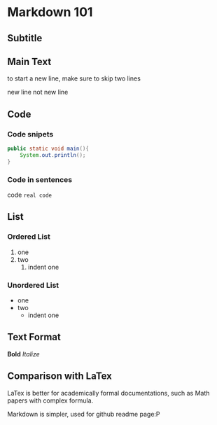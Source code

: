 # Markdown 101

## Subtitle

## Main Text

to start a new line, make sure to skip two lines

new line
not new line

## Code
### Code snipets
```Java
public static void main(){
    System.out.println();
}
```
### Code in sentences
code `real code`

## List
### Ordered List
1. one
2. two
   1. indent one

### Unordered List
- one 
- two
  - indent one
  
## Text Format
**Bold**
*Italize*

## Comparison with LaTex
LaTex is better for academically formal documentations, such as Math papers with complex formula.

Markdown is simpler, used for github readme page:P



